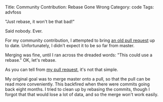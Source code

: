 Title: Community Contribution: Rebase Gone Wrong
Category: code
Tags: advfoss

"Just rebase, it won't be that bad!"

Said nobody. Ever.

For my community contribution, I attempted to bring [an old pull request] up to date. Unfortunately, I didn't expect it to be so far from master.

Merging was fine, until I ran across the dreaded words: "This could use a rebase." OK, let's rebase.

As you can tell from [my pull request], it's not that simple.

My original goal was to merge master onto a pull, so that the pull can be read more conveniently. This backfired when there were commits going back eight months. I tried to clean up by rebasing the commits, though I forgot that that would lose a lot of data, and so the merge won't work easily.

[an old pull request]: https://github.com/D-Programming-Language/phobos/pull/1797
[my pull request]: https://github.com/WebDrake/phobos/pull/6
